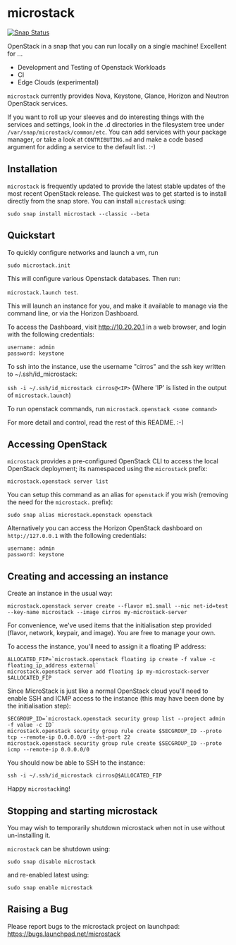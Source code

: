 # microstack

[![Snap Status](https://build.snapcraft.io/badge/CanonicalLtd/microstack.svg)](https://build.snapcraft.io/user/CanonicalLtd/microstack)

OpenStack in a snap that you can run locally on a single machine! Excellent for ...

* Development and Testing of Openstack Workloads
* CI
* Edge Clouds (experimental)

`microstack` currently provides Nova, Keystone, Glance, Horizon and Neutron OpenStack services.

If you want to roll up your sleeves and do interesting things with the services and settings, look in the .d directories in the filesystem tree under `/var/snap/microstack/common/etc`. You can add services with your package manager, or take a look at `CONTRIBUTING.md` and make a code based argument for adding a service to the default list. :-)


## Installation

`microstack` is frequently updated to provide the latest stable updates of the most recent OpenStack release.  The quickest was to get started is to install directly from the snap store.  You can install `microstack` using:

```
sudo snap install microstack --classic --beta
```

## Quickstart
To quickly configure networks and launch a vm, run

`sudo microstack.init`

This will configure various Openstack databases. Then run:

`microstack.launch test`.

This will launch an instance for you, and make it available to manage via the command line, or via the Horizon Dashboard.

To access the Dashboard, visit http://10.20.20.1 in a web browser, and login with the following credentials:

```
username: admin
password: keystone
```

To ssh into the instance, use the username "cirros" and the ssh key written to ~/.ssh/id_microstack:

`ssh -i ~/.ssh/id_microstack cirros@<IP>` (Where 'IP' is listed in the output of `microstack.launch`)

To run openstack commands, run `microstack.openstack <some command>`

For more detail and control, read the rest of this README. :-)

## Accessing OpenStack

`microstack` provides a pre-configured OpenStack CLI to access the local OpenStack deployment; its namespaced using the `microstack` prefix:

```
microstack.openstack server list
```

You can setup this command as an alias for `openstack` if you wish (removing the need for the `microstack.` prefix):

```
sudo snap alias microstack.openstack openstack
```

Alternatively you can access the Horizon OpenStack dashboard on `http://127.0.0.1` with the following credentials:

```
username: admin
password: keystone
```

## Creating and accessing an instance

Create an instance in the usual way:

```
microstack.openstack server create --flavor m1.small --nic net-id=test --key-name microstack --image cirros my-microstack-server
```

For convenience, we've used items that the initialisation step provided
(flavor, network, keypair, and image). You are free to manage your own.

To access the instance, you'll need to assign it a floating IP address:

```
ALLOCATED_FIP=`microstack.openstack floating ip create -f value -c floating_ip_address external`
microstack.openstack server add floating ip my-microstack-server $ALLOCATED_FIP
```

Since MicroStack is just like a normal OpenStack cloud you'll need to enable
SSH and ICMP access to the instance (this may have been done by the
initialisation step):

```
SECGROUP_ID=`microstack.openstack security group list --project admin -f value -c ID`
microstack.openstack security group rule create $SECGROUP_ID --proto tcp --remote-ip 0.0.0.0/0 --dst-port 22
microstack.openstack security group rule create $SECGROUP_ID --proto icmp --remote-ip 0.0.0.0/0
```

You should now be able to SSH to the instance:

```
ssh -i ~/.ssh/id_microstack cirros@$ALLOCATED_FIP
```

Happy `microstack`ing!

## Stopping and starting microstack

You may wish to temporarily shutdown microstack when not in use without un-installing it.

`microstack` can be shutdown using:

```
sudo snap disable microstack
```

and re-enabled latest using:

```
sudo snap enable microstack
```

## Raising a Bug

Please report bugs to the microstack project on launchpad: https://bugs.launchpad.net/microstack

